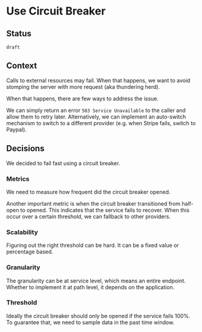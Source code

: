 # Use Circuit Breaker


## Status

`draft`


## Context

Calls to external resources may fail. When that happens, we want to avoid stomping the server with more request (aka thundering herd).

When that happens, there are few ways to address the issue.

We can simply return an error `503 Service Unavailable` to the caller and allow them to retry later. 
Alternatively, we can implement an auto-switch mechanism to switch to a different provider (e.g. when Stripe fails, switch to Paypal). 


## Decisions

We decided to fail fast using a circuit breaker. 


### Metrics 

We need to measure how frequent did the circuit breaker opened.

Another important metric is when the circuit breaker transitioned from half-open to opened. This indicates that the service fails to recover. 
When this occur over a certain threshold, we can fallback to other providers.


### Scalability

Figuring out the right threshold can be hard. It can be a fixed value or percentage based. 

### Granularity 


The granularity can be at service level, which means an entire endpoint. Whether to implement it at path level, it depends on the application.

### Threshold


Ideally the circuit breaker should only be opened if the service fails 100%. To guarantee that, we need to sample data in the past time window.
